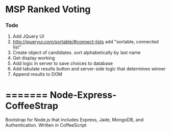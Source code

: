 
# MSP Ranked Voting



### Todo

1. Add JQuery UI
2. http://jqueryui.com/sortable/#connect-lists add "sortable, connected list"
3. Create object of candidates. sort alphabetically by last name
4. Get display working
5. Add logic in server to save choices to database
6. Add tabulate results button and server-side logic that determines winner
7. Append results to DOM


=======
Node-Express-CoffeeStrap
========================

Bootstrap for Node.js that includes Express, Jade, MongoDB, and Authentication. Written in CoffeeScript
